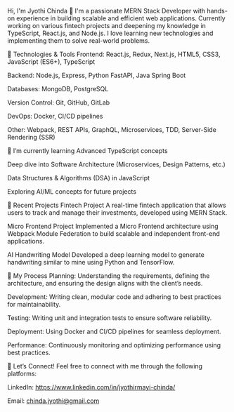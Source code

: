 Hi, I'm Jyothi Chinda 👋
I'm a passionate MERN Stack Developer with hands-on experience in building scalable and efficient web applications. Currently working on various fintech projects and deepening my knowledge in TypeScript, React.js, and Node.js. I love learning new technologies and implementing them to solve real-world problems.

🚀 Technologies & Tools
Frontend: React.js, Redux, Next.js, HTML5, CSS3, JavaScript (ES6+), TypeScript

Backend: Node.js, Express, Python FastAPI, Java Spring Boot

Databases: MongoDB, PostgreSQL

Version Control: Git, GitHub, GitLab

DevOps: Docker, CI/CD pipelines

Other: Webpack, REST APIs, GraphQL, Microservices, TDD, Server-Side Rendering (SSR)

🌱 I’m currently learning
Advanced TypeScript concepts

Deep dive into Software Architecture (Microservices, Design Patterns, etc.)

Data Structures & Algorithms (DSA) in JavaScript

Exploring AI/ML concepts for future projects

💼 Recent Projects
Fintech Project
A real-time fintech application that allows users to track and manage their investments, developed using MERN Stack.

Micro Frontend Project
Implemented a Micro Frontend architecture using Webpack Module Federation to build scalable and independent front-end applications.

AI Handwriting Model
Developed a deep learning model to generate handwriting similar to mine using Python and TensorFlow.

🔧 My Process
Planning: Understanding the requirements, defining the architecture, and ensuring the design aligns with the client’s needs.

Development: Writing clean, modular code and adhering to best practices for maintainability.

Testing: Writing unit and integration tests to ensure software reliability.

Deployment: Using Docker and CI/CD pipelines for seamless deployment.

Performance: Continuously monitoring and optimizing performance using best practices.

💬 Let’s Connect!
Feel free to connect with me through the following platforms:

LinkedIn: https://www.linkedin.com/in/jyothirmayi-chinda/

Email: chinda.jyothi@gmail.com
